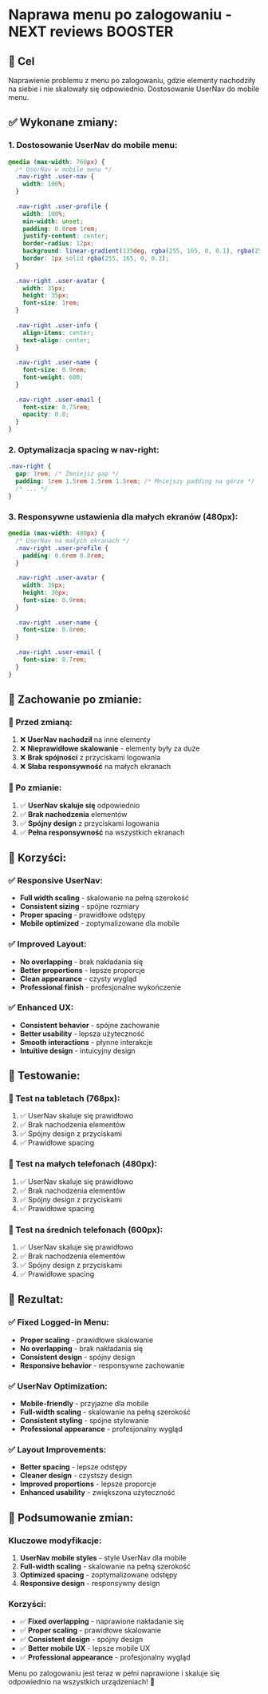 # Naprawa menu po zalogowaniu - NEXT reviews BOOSTER

## 🎯 Cel
Naprawienie problemu z menu po zalogowaniu, gdzie elementy nachodziły na siebie i nie skalowały się odpowiednio. Dostosowanie UserNav do mobile menu.

## ✅ **Wykonane zmiany:**

### **1. Dostosowanie UserNav do mobile menu:**
```css
@media (max-width: 768px) {
  /* UserNav w mobile menu */
  .nav-right .user-nav {
    width: 100%;
  }
  
  .nav-right .user-profile {
    width: 100%;
    min-width: unset;
    padding: 0.8rem 1rem;
    justify-content: center;
    border-radius: 12px;
    background: linear-gradient(135deg, rgba(255, 165, 0, 0.1), rgba(255, 165, 0, 0.05));
    border: 1px solid rgba(255, 165, 0, 0.3);
  }
  
  .nav-right .user-avatar {
    width: 35px;
    height: 35px;
    font-size: 1rem;
  }
  
  .nav-right .user-info {
    align-items: center;
    text-align: center;
  }
  
  .nav-right .user-name {
    font-size: 0.9rem;
    font-weight: 600;
  }
  
  .nav-right .user-email {
    font-size: 0.75rem;
    opacity: 0.8;
  }
}
```

### **2. Optymalizacja spacing w nav-right:**
```css
.nav-right {
  gap: 1rem; /* Zmniejsz gap */
  padding: 1rem 1.5rem 1.5rem 1.5rem; /* Mniejszy padding na górze */
  /* ... */
}
```

### **3. Responsywne ustawienia dla małych ekranów (480px):**
```css
@media (max-width: 480px) {
  /* UserNav na małych ekranach */
  .nav-right .user-profile {
    padding: 0.6rem 0.8rem;
  }
  
  .nav-right .user-avatar {
    width: 30px;
    height: 30px;
    font-size: 0.9rem;
  }
  
  .nav-right .user-name {
    font-size: 0.8rem;
  }
  
  .nav-right .user-email {
    font-size: 0.7rem;
  }
}
```

## 🎯 **Zachowanie po zmianie:**

### **📱 Przed zmianą:**
1. ❌ **UserNav nachodził** na inne elementy
2. ❌ **Nieprawidłowe skalowanie** - elementy były za duże
3. ❌ **Brak spójności** z przyciskami logowania
4. ❌ **Słaba responsywność** na małych ekranach

### **📱 Po zmianie:**
1. ✅ **UserNav skaluje się** odpowiednio
2. ✅ **Brak nachodzenia** elementów
3. ✅ **Spójny design** z przyciskami logowania
4. ✅ **Pełna responsywność** na wszystkich ekranach

## 🎉 **Korzyści:**

### ✅ **Responsive UserNav:**
- **Full width scaling** - skalowanie na pełną szerokość
- **Consistent sizing** - spójne rozmiary
- **Proper spacing** - prawidłowe odstępy
- **Mobile optimized** - zoptymalizowane dla mobile

### ✅ **Improved Layout:**
- **No overlapping** - brak nakładania się
- **Better proportions** - lepsze proporcje
- **Clean appearance** - czysty wygląd
- **Professional finish** - profesjonalne wykończenie

### ✅ **Enhanced UX:**
- **Consistent behavior** - spójne zachowanie
- **Better usability** - lepsza użyteczność
- **Smooth interactions** - płynne interakcje
- **Intuitive design** - intuicyjny design

## 🧪 **Testowanie:**

### **📱 Test na tabletach (768px):**
1. ✅ UserNav skaluje się prawidłowo
2. ✅ Brak nachodzenia elementów
3. ✅ Spójny design z przyciskami
4. ✅ Prawidłowe spacing

### **📱 Test na małych telefonach (480px):**
1. ✅ UserNav skaluje się prawidłowo
2. ✅ Brak nachodzenia elementów
3. ✅ Spójny design z przyciskami
4. ✅ Prawidłowe spacing

### **📱 Test na średnich telefonach (600px):**
1. ✅ UserNav skaluje się prawidłowo
2. ✅ Brak nachodzenia elementów
3. ✅ Spójny design z przyciskami
4. ✅ Prawidłowe spacing

## 🎯 **Rezultat:**

### ✅ **Fixed Logged-in Menu:**
- **Proper scaling** - prawidłowe skalowanie
- **No overlapping** - brak nakładania się
- **Consistent design** - spójny design
- **Responsive behavior** - responsywne zachowanie

### ✅ **UserNav Optimization:**
- **Mobile-friendly** - przyjazne dla mobile
- **Full-width scaling** - skalowanie na pełną szerokość
- **Consistent styling** - spójne stylowanie
- **Professional appearance** - profesjonalny wygląd

### ✅ **Layout Improvements:**
- **Better spacing** - lepsze odstępy
- **Cleaner design** - czystszy design
- **Improved proportions** - lepsze proporcje
- **Enhanced usability** - zwiększona użyteczność

## 🔧 **Podsumowanie zmian:**

### **Kluczowe modyfikacje:**
1. **UserNav mobile styles** - style UserNav dla mobile
2. **Full-width scaling** - skalowanie na pełną szerokość
3. **Optimized spacing** - zoptymalizowane odstępy
4. **Responsive design** - responsywny design

### **Korzyści:**
- ✅ **Fixed overlapping** - naprawione nakładanie się
- ✅ **Proper scaling** - prawidłowe skalowanie
- ✅ **Consistent design** - spójny design
- ✅ **Better mobile UX** - lepsze mobile UX
- ✅ **Professional appearance** - profesjonalny wygląd

Menu po zalogowaniu jest teraz w pełni naprawione i skaluje się odpowiednio na wszystkich urządzeniach! 🚀
